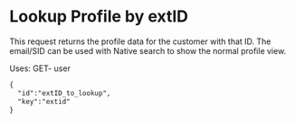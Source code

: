 # Lookup Profile by extID
This request returns the profile data for the customer with that ID. The email/SID can be used with Native search to show the normal profile view.

Uses: GET- user
``` handlebars
{
  "id":"extID_to_lookup",
  "key":"extid"
}
```